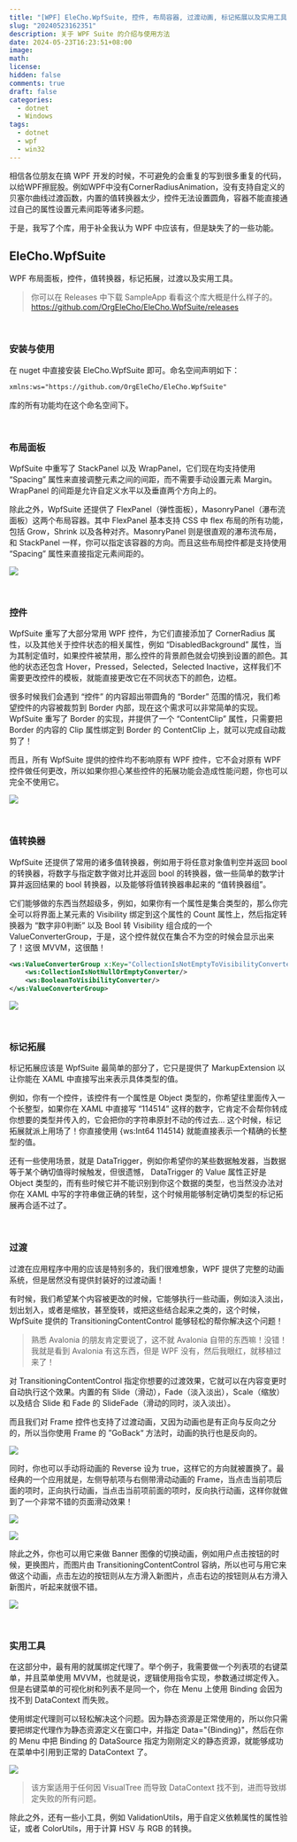 ```yaml
---
title: "[WPF] EleCho.WpfSuite, 控件, 布局容器, 过渡动画, 标记拓展以及实用工具"
slug: "20240523162351"
description: 关于 WPF Suite 的介绍与使用方法
date: 2024-05-23T16:23:51+08:00
image: 
math: 
license: 
hidden: false
comments: true
draft: false
categories:
  - dotnet
  - Windows
tags:
  - dotnet
  - wpf
  - win32
---
```


相信各位朋友在搞 WPF 开发的时候，不可避免的会重复的写到很多重复的代码，以给WPF擦屁股。例如WPF中没有CornerRadiusAnimation，没有支持自定义的贝塞尔曲线过渡函数，内置的值转换器太少，控件无法设置圆角，容器不能直接通过自己的属性设置元素间距等诸多问题。

于是，我写了个库，用于补全我认为 WPF 中应该有，但是缺失了的一些功能。

## EleCho.WpfSuite

WPF 布局面板，控件，值转换器，标记拓展，过渡以及实用工具。

> 你可以在 Releases 中下载 SampleApp 看看这个库大概是什么样子的。
> https://github.com/OrgEleCho/EleCho.WpfSuite/releases


<br/>

### 安装与使用

在 nuget 中直接安装 EleCho.WpfSuite 即可。命名空间声明如下：

```xml
xmlns:ws="https://github.com/OrgEleCho/EleCho.WpfSuite"
```

库的所有功能均在这个命名空间下。

<br/>

### 布局面板

WpfSuite 中重写了 StackPanel 以及 WrapPanel，它们现在均支持使用 “Spacing” 属性来直接调整元素之间的间距，而不需要手动设置元素 Margin。WrapPanel 的间距是允许自定义水平以及垂直两个方向上的。

除此之外，WpfSuite 还提供了 FlexPanel（弹性面板），MasonryPanel（瀑布流面板）这两个布局容器。其中 FlexPanel 基本支持 CSS 中 flex 布局的所有功能，包括 Grow，Shrink 以及各种对齐。MasonryPanel 则是很直观的瀑布流布局，和 StackPanel 一样，你可以指定该容器的方向。而且这些布局控件都是支持使用 “Spacing” 属性来直接指定元素间距的。

![](images/Pasted%20image%2020240523162903.png)


<br/>

### 控件

WpfSuite 重写了大部分常用 WPF 控件，为它们直接添加了 CornerRadius 属性，以及其他关于控件状态的相关属性，例如 “DisabledBackground” 属性，当为其制定值时，如果控件被禁用，那么控件的背景颜色就会切换到设置的颜色。其他的状态还包含 Hover，Pressed，Selected，Selected Inactive，这样我们不需要更改控件的模板，就能直接更改它在不同状态下的颜色，边框。

很多时候我们会遇到 “控件” 的内容超出带圆角的 “Border” 范围的情况，我们希望控件的内容被裁剪到 Border 内部，现在这个需求可以非常简单的实现。WpfSuite 重写了 Border 的实现，并提供了一个 “ContentClip” 属性，只需要把 Border 的内容的 Clip 属性绑定到 Border 的 ContentClip 上，就可以完成自动裁剪了！

而且，所有 WpfSuite 提供的控件均不影响原有 WPF 控件，它不会对原有 WPF 控件做任何更改，所以如果你担心某些控件的拓展功能会造成性能问题，你也可以完全不使用它。

![](images/Pasted%20image%2020240523162925.png)

<br/>

### 值转换器

WpfSuite 还提供了常用的诸多值转换器，例如用于将任意对象值判空并返回 bool 的转换器，将数字与指定数字做对比并返回 bool 的转换器，做一些简单的数学计算并返回结果的 bool 转换器，以及能够将值转换器串起来的 “值转换器组”。

它们能够做的东西当然超级多，例如，如果你有一个属性是集合类型的，那么你完全可以将界面上某元素的 Visibility 绑定到这个属性的 Count 属性上，然后指定转换器为 “数字非0判断” 以及 Bool 转 Visibility 组合成的一个 ValueConverterGroup，于是，这个控件就仅在集合不为空的时候会显示出来了！这很 MVVM，这很酷！

```xml
<ws:ValueConverterGroup x:Key="CollectionIsNotEmptyToVisibilityConverter">
    <ws:CollectionIsNotNullOrEmptyConverter/>
    <ws:BooleanToVisibilityConverter/>
</ws:ValueConverterGroup>
```


![](images/Pasted%20image%2020240523162944.png)

<br/>

### 标记拓展

标记拓展应该是 WpfSuite 最简单的部分了，它只是提供了 MarkupExtension 以让你能在 XAML 中直接写出来表示具体类型的值。

例如，你有一个控件，该控件有一个属性是 Object 类型的，你希望往里面传入一个长整型，如果你在 XAML 中直接写 “114514” 这样的数字，它肯定不会帮你转成你想要的类型并传入的，它会把你的字符串原封不动的传过去… 这个时候，标记拓展就派上用场了！你直接使用 {ws:Int64 114514} 就能直接表示一个精确的长整型的值。

还有一些使用场景，就是 DataTrigger，例如你希望你的某些数据触发器，当数据等于某个确切值得时候触发，但很遗憾， DataTrigger 的 Value 属性正好是 Object 类型的，而有些时候它并不能识别到你这个数据的类型，也当然没办法对你在 XAML 中写的字符串做正确的转型，这个时候用能够制定确切类型的标记拓展再合适不过了。

<br/>

### 过渡

过渡在应用程序中用的应该是特别多的，我们很难想象，WPF 提供了完整的动画系统，但是居然没有提供封装好的过渡动画！

有时候，我们希望某个内容被更改的时候，它能够执行一些动画，例如淡入淡出，划出划入，或者是缩放，甚至旋转，或把这些结合起来之类的，这个时候，WpfSuite 提供的 TransitioningContentControl 能够轻松的帮你解决这个问题！

> 熟悉 Avalonia 的朋友肯定要说了，这不就 Avalonia 自带的东西嘛！没错！我就是看到 Avalonia 有这东西，但是 WPF 没有，然后我眼红，就移植过来了！

对 TransitioningContentControl 指定你想要的过渡效果，它就可以在内容变更时自动执行这个效果。内置的有 Slide（滑动），Fade（淡入淡出），Scale（缩放）以及结合 Slide 和 Fade 的 SlideFade（滑动的同时，淡入淡出）。

而且我们对 Frame 控件也支持了过渡动画，又因为动画也是有正向与反向之分的，所以当你使用 Frame 的 ”GoBack“ 方法时，动画的执行也是反向的。

![](images/Pasted%20image%2020240523164142.png)


同时，你也可以手动将动画的 Reverse 设为 true，这样它的方向就被置换了。最经典的一个应用就是，左侧导航项与右侧带滑动动画的 Frame，当点击当前项后面的项时，正向执行动画，当点击当前项前面的项时，反向执行动画，这样你就做到了一个非常不错的页面滑动效果！

![](images/Pasted%20image%2020240523164633.png)

![](images/Pasted%20image%2020240523164706.png)

除此之外，你也可以用它来做 Banner 图像的切换动画，例如用户点击按钮的时候，更换图片，而图片由 TransitioningContentControl 容纳，所以也可与用它来做这个动画，点击左边的按钮则从左方滑入新图片，点击右边的按钮则从右方滑入新图片，听起来就很不错。

![](images/Pasted%20image%2020240523181634.png)

<br/>

### 实用工具

在这部分中，最有用的就属绑定代理了。举个例子，我需要做一个列表项的右键菜单，并且菜单使用 MVVM，也就是说，逻辑使用指令实现，参数通过绑定传入。但是右键菜单的可视化树和列表不是同一个，你在 Menu 上使用 Binding 会因为找不到 DataContext 而失败。

使用绑定代理则可以轻松解决这个问题。因为静态资源是正常使用的，所以你只需要把绑定代理作为静态资源定义在窗口中，并指定 Data="{Binding}"，然后在你的 Menu 中把 Binding 的 DataSource 指定为刚刚定义的静态资源，就能够成功在菜单中引用到正常的 DataContext 了。

![](images/Pasted%20image%2020240523163503.png)

> 该方案适用于任何因 VisualTree 而导致 DataContext 找不到，进而导致绑定失败的所有问题。

除此之外，还有一些小工具，例如 ValidationUtils，用于自定义依赖属性的属性验证，或者 ColorUtils，用于计算 HSV 与 RGB 的转换。
